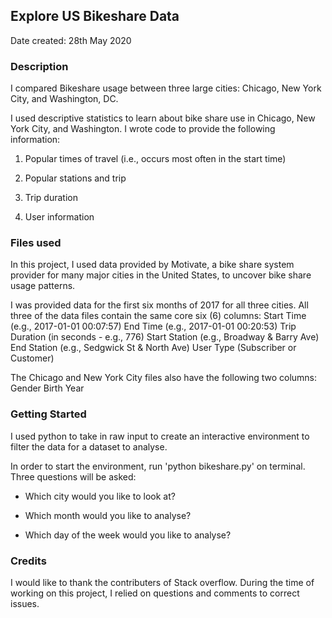 ## Explore US Bikeshare Data

Date created: 28th May 2020

### Description
I compared Bikeshare usage between three large cities: Chicago, New York City, and Washington, DC.

I used descriptive statistics to learn about bike share use in Chicago, New York City, and Washington. I wrote code to provide the following information:

1) Popular times of travel (i.e., occurs most often in the start time)

2) Popular stations and trip

3) Trip duration

4) User information
  
### Files used
In this project, I used data provided by Motivate, a bike share system provider for many major cities in the United States, to uncover bike share usage patterns.

I was provided data for the first six months of 2017 for all three cities. All three of the data files contain the same core six (6) columns:
Start Time (e.g., 2017-01-01 00:07:57)
End Time (e.g., 2017-01-01 00:20:53)
Trip Duration (in seconds - e.g., 776)
Start Station (e.g., Broadway & Barry Ave)
End Station (e.g., Sedgwick St & North Ave)
User Type (Subscriber or Customer)

The Chicago and New York City files also have the following two columns:
Gender
Birth Year

### Getting Started
I used python to take in raw input to create an interactive environment to filter the data for a dataset to analyse.

In order to start the environment, run 'python bikeshare.py' on terminal. Three questions will be asked:

  - Which city would you like to look at?
  
  - Which month would you like to analyse?
  
  - Which day of the week would you like to analyse?

### Credits
I would like to thank the contributers of Stack overflow. During the time of working on this project, I relied on questions and comments to correct issues.
